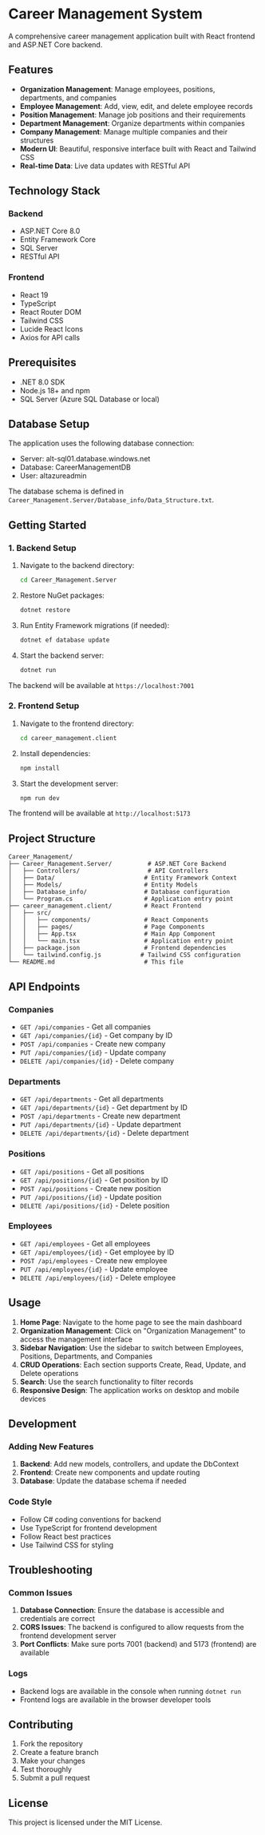 # Career Management System

A comprehensive career management application built with React frontend and ASP.NET Core backend.

## Features

- **Organization Management**: Manage employees, positions, departments, and companies
- **Employee Management**: Add, view, edit, and delete employee records
- **Position Management**: Manage job positions and their requirements
- **Department Management**: Organize departments within companies
- **Company Management**: Manage multiple companies and their structures
- **Modern UI**: Beautiful, responsive interface built with React and Tailwind CSS
- **Real-time Data**: Live data updates with RESTful API

## Technology Stack

### Backend
- ASP.NET Core 8.0
- Entity Framework Core
- SQL Server
- RESTful API

### Frontend
- React 19
- TypeScript
- React Router DOM
- Tailwind CSS
- Lucide React Icons
- Axios for API calls

## Prerequisites

- .NET 8.0 SDK
- Node.js 18+ and npm
- SQL Server (Azure SQL Database or local)

## Database Setup

The application uses the following database connection:
- Server: alt-sql01.database.windows.net
- Database: CareerManagementDB
- User: altazureadmin

The database schema is defined in `Career_Management.Server/Database_info/Data_Structure.txt`.

## Getting Started

### 1. Backend Setup

1. Navigate to the backend directory:
   ```bash
   cd Career_Management.Server
   ```

2. Restore NuGet packages:
   ```bash
   dotnet restore
   ```

3. Run Entity Framework migrations (if needed):
   ```bash
   dotnet ef database update
   ```

4. Start the backend server:
   ```bash
   dotnet run
   ```

The backend will be available at `https://localhost:7001`

### 2. Frontend Setup

1. Navigate to the frontend directory:
   ```bash
   cd career_management.client
   ```

2. Install dependencies:
   ```bash
   npm install
   ```

3. Start the development server:
   ```bash
   npm run dev
   ```

The frontend will be available at `http://localhost:5173`

## Project Structure

```
Career_Management/
├── Career_Management.Server/          # ASP.NET Core Backend
│   ├── Controllers/                   # API Controllers
│   ├── Data/                         # Entity Framework Context
│   ├── Models/                       # Entity Models
│   ├── Database_info/                # Database configuration
│   └── Program.cs                    # Application entry point
├── career_management.client/         # React Frontend
│   ├── src/
│   │   ├── components/               # React Components
│   │   ├── pages/                    # Page Components
│   │   ├── App.tsx                   # Main App Component
│   │   └── main.tsx                  # Application entry point
│   ├── package.json                  # Frontend dependencies
│   └── tailwind.config.js           # Tailwind CSS configuration
└── README.md                         # This file
```

## API Endpoints

### Companies
- `GET /api/companies` - Get all companies
- `GET /api/companies/{id}` - Get company by ID
- `POST /api/companies` - Create new company
- `PUT /api/companies/{id}` - Update company
- `DELETE /api/companies/{id}` - Delete company

### Departments
- `GET /api/departments` - Get all departments
- `GET /api/departments/{id}` - Get department by ID
- `POST /api/departments` - Create new department
- `PUT /api/departments/{id}` - Update department
- `DELETE /api/departments/{id}` - Delete department

### Positions
- `GET /api/positions` - Get all positions
- `GET /api/positions/{id}` - Get position by ID
- `POST /api/positions` - Create new position
- `PUT /api/positions/{id}` - Update position
- `DELETE /api/positions/{id}` - Delete position

### Employees
- `GET /api/employees` - Get all employees
- `GET /api/employees/{id}` - Get employee by ID
- `POST /api/employees` - Create new employee
- `PUT /api/employees/{id}` - Update employee
- `DELETE /api/employees/{id}` - Delete employee

## Usage

1. **Home Page**: Navigate to the home page to see the main dashboard
2. **Organization Management**: Click on "Organization Management" to access the management interface
3. **Sidebar Navigation**: Use the sidebar to switch between Employees, Positions, Departments, and Companies
4. **CRUD Operations**: Each section supports Create, Read, Update, and Delete operations
5. **Search**: Use the search functionality to filter records
6. **Responsive Design**: The application works on desktop and mobile devices

## Development

### Adding New Features

1. **Backend**: Add new models, controllers, and update the DbContext
2. **Frontend**: Create new components and update routing
3. **Database**: Update the database schema if needed

### Code Style

- Follow C# coding conventions for backend
- Use TypeScript for frontend development
- Follow React best practices
- Use Tailwind CSS for styling

## Troubleshooting

### Common Issues

1. **Database Connection**: Ensure the database is accessible and credentials are correct
2. **CORS Issues**: The backend is configured to allow requests from the frontend development server
3. **Port Conflicts**: Make sure ports 7001 (backend) and 5173 (frontend) are available

### Logs

- Backend logs are available in the console when running `dotnet run`
- Frontend logs are available in the browser developer tools

## Contributing

1. Fork the repository
2. Create a feature branch
3. Make your changes
4. Test thoroughly
5. Submit a pull request

## License

This project is licensed under the MIT License. 